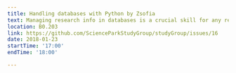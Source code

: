 ```yaml
---
title: Handling databases with Python by Zsofia 
text: Managing research info in databases is a crucial skill for any researcher now. Here, it will be shown how to do it with Python and R. 
location: B0.203
link: https://github.com/ScienceParkStudyGroup/studyGroup/issues/16
date: 2018-01-23
startTime: '17:00'
endTime: '18:00'

---
```


